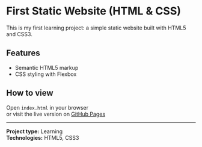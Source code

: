 # First Static Website (HTML & CSS)

This is my first learning project: a simple static website built with HTML5 and CSS3.

## Features

- Semantic HTML5 markup
- CSS styling with Flexbox

## How to view

Open `index.html` in your browser  
or visit the live version on [GitHub Pages](https://oleksandrbezverkhyi.github.io/learn-html-css-first-site/)

---

**Project type:** Learning  
**Technologies:** HTML5, CSS3
